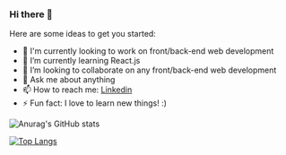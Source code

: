 ### Hi there 👋

Here are some ideas to get you started:

- 🔭 I'm currently looking to work on front/back-end web development
- 🌱 I’m currently learning React.js
- 👯 I’m looking to collaborate on any front/back-end web development
- 💬 Ask me about anything
- 📫 How to reach me: [Linkedin](https://www.linkedin.com/in/brenobonani/)
- ⚡ Fun fact: I love to learn new things! :)


![Anurag's GitHub stats](https://github-readme-stats.vercel.app/api?username=BrenoBonani&show_icons=true&theme=radical)

[![Top Langs](https://github-readme-stats.vercel.app/api/top-langs/?username=BrenoBonani&layout=compact)](https://github.com//github-readme-stats)

